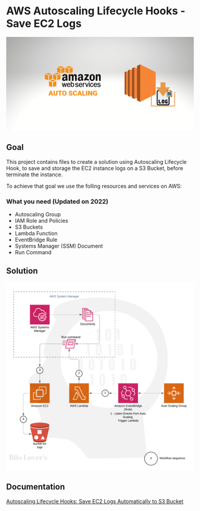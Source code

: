 # AWS Autoscaling Lifecycle Hooks - Save EC2 Logs
![AWS Autoscaling Lifecycle Hook](AWS-autoscaling-lifecycle-hook.png)

## Goal
This project contains files to create a solution using Autoscaling Lifecycle Hook, to save and storage the EC2 instance logs on a S3 Bucket, before terminate the instance.

To achieve that goal we use the folling resources and services on AWS:

### What you need (Updated on 2022)
- Autoscaling Group
- IAM Role and Policies
- S3 Buckets
- Lambda Function
- EventBridge Rule
- Systems Manager (SSM) Document
- Run Command 

## Solution
![Diagram - Autoscaling Lifecycle Hook](diagram-2.png)

## Documentation
[Autoscaling Lifecycle Hooks: Save EC2 Logs Automatically to S3 Bucket](https://www.bitslovers.com/autoscaling-lifecycle-hooks/)

